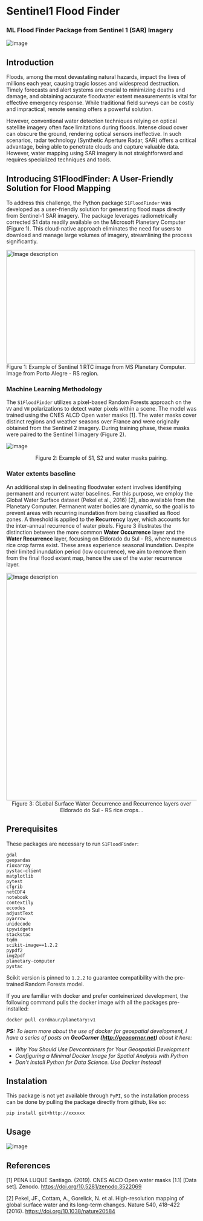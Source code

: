 # Sentinel1 Flood Finder
### ML Flood Finder Package from Sentinel 1 (SAR) Imagery

![image](https://github.com/cordmaur/Sentinel1-Flood-Finder/assets/19617404/f2e69526-1ae1-48b4-85e8-181abd012a7a)


## Introduction
Floods, among the most devastating natural hazards, impact the lives of millions each year, causing tragic losses and widespread destruction. Timely forecasts and alert systems are crucial to minimizing deaths and damage, and obtaining accurate floodwater extent measurements is vital for effective emergency response. While traditional field surveys can be costly and impractical, remote sensing offers a powerful solution.

However, conventional water detection techniques relying on optical satellite imagery often face limitations during floods. Intense cloud cover can obscure the ground, rendering optical sensors ineffective. In such scenarios, radar technology (Synthetic Aperture Radar, SAR) offers a critical advantage, being able to penetrate clouds and capture valuable data. However, water mapping using SAR imagery is not straightforward and requires specialized techniques and tools.

## Introducing S1FloodFinder: A User-Friendly Solution for Flood Mapping

To address this challenge, the Python package `S1FloodFinder` was developed as a user-friendly solution for generating flood maps directly from Sentinel-1 SAR imagery. The package leverages radiometrically corrected S1 data readily available on the Microsoft Planetary Computer (Figure 1). This cloud-native approach eliminates the need for users to download and manage large volumes of imagery, streamlining the process significantly.

<img src="https://github.com/cordmaur/Sentinel1-Flood-Finder/assets/19617404/47e2d803-05fa-47cc-8a9f-85e1a1a71803" width="500" height="300" alt="Image description">
<div align="left">Figure 1: Example of Sentinel 1 RTC image from MS Planetary Computer. Image from Porto Alegre - RS region.</div>


### Machine Learning Methodology

The `S1FloodFinder` utilizes a pixel-based Random Forests approach on the `VV` and `VH` polarizations to detect water pixels within a scene. The model was trained using the CNES ALCD Open water masks [1]. The water masks cover distinct regions and weather seasons over France and were originally obtained from the Sentinel 2 imagery. During training phase, these masks were paired to the Sentinel 1 imagery (Figure 2).

![image](https://github.com/cordmaur/Sentinel1-Flood-Finder/assets/19617404/d7870222-1065-432c-b4e2-70dc255a901d)
<div align="center">Figure 2: Example of S1, S2 and water masks  pairing.</div>

### Water extents baseline
An additional step in delineating floodwater extent involves identifying permanent and recurrent water baselines. For this purpose, we employ the Global Water Surface dataset (Pekel et al., 2016) [2], also available from the Planetary Computer. Permanent water bodies are dynamic, so the goal is to prevent areas with recurring inundation from being classified as flood zones. A threshold is applied to the <b>Recurrency</b> layer, which accounts for the inter-annual recurrence of water pixels. Figure 3 illustrates the distinction between the more common <b>Water Occurrence</b> layer and the <b>Water Recurrence</b> layer, focusing on Eldorado du Sul - RS, where numerous rice crop farms exist. These areas experience seasonal inundation. Despite their limited inundation period (low occurrence), we aim to remove them from the final flood extent map, hence the use of the water recurrence layer.

<img src="https://github.com/cordmaur/Sentinel1-Flood-Finder/assets/19617404/f0767b4f-a56b-43e1-ba14-c3ddb73edd7c" width="1000" height="600" alt="Image description">
<div align="center">Figure 3: GLobal Surface Water Occurrence and Recurrence layers over Eldorado do Sul - RS rice crops. .</div>

## Prerequisites
These packages are necessary to run `S1FloodFinder`:
```
gdal
geopandas
rioxarray 
pystac-client 
matplotlib
pytest
cfgrib
netCDF4 
notebook 
contextily 
eccodes 
adjustText
pyarrow 
unidecode 
ipywidgets 
stackstac 
tqdm 
scikit-image==1.2.2
pypdf2
img2pdf
planetary-computer
pystac
```

Scikit version is pinned to `1.2.2` to guarantee compatibility with the pre-trained Random Forests model. 

If you are familiar with docker and prefer conteinerized development, the following command pulls the docker image with all the packages pre-installed:
```
docker pull cordmaur/planetary:v1
```

<i><b>PS:</b> To learn more about the use of docker for geospatial development, I have a series of posts on <b>GeoCorner (http://geocorner.net)</b> about it here:
* Why You Should Use Devcontainers for Your Geospatial Development
* Configuring a Minimal Docker Image for Spatial Analysis with Python
* Don't Install Python for Data Science. Use Docker Instead!
</i>


## Instalation
This package is not yet available through `PyPI`, so the installation process can be done by pulling the package directly from github, like so:

`pip install git+http://xxxxxx`

## Usage

![image](https://github.com/cordmaur/Sentinel1-Flood-Finder/assets/19617404/285b7561-5443-476a-b641-81ae73a301c8)


## References
[1] PENA LUQUE Santiago. (2019). CNES ALCD Open water masks (1.1) [Data set]. Zenodo. https://doi.org/10.5281/zenodo.3522069

[2] Pekel, JF., Cottam, A., Gorelick, N. et al. High-resolution mapping of global surface water and its long-term changes. Nature 540, 418–422 (2016). https://doi.org/10.1038/nature20584
